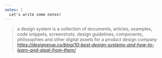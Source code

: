 ```yaml
---
notes: |
  Let's write some notes!
---
```


> a design system is a collection of documents, articles, examples, code snippets, screenshots, design guidelines, components, philosophies and other digital assets for a product design company <cite>https://designerup.co/blog/10-best-design-systems-and-how-to-learn-and-steal-from-them/</cite>

